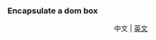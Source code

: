 ### Encapsulate a dom box
<p align="center">
  <span>中文</span> |
  <a href="https://github.com/yingjieweb/dombox/tree/master/lang/english">英文</a>
</p>